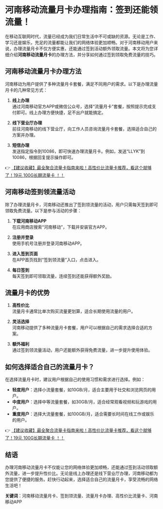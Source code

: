 # 河南移动流量月卡办理指南：签到还能领流量！

在移动互联网时代，流量已经成为我们日常生活中不可或缺的资源。无论是工作、学习还是娱乐，充足的流量都能让我们的网络体验更加顺畅。对于河南移动用户来说，办理流量月卡不仅方便实惠，还能通过签到活动额外领取流量。本文将为您详细介绍**河南移动流量月卡**的办理方法，并分享如何通过签到领取免费流量的技巧。

## 河南移动流量月卡办理方法

河南移动为用户提供了多种流量月卡套餐，满足不同用户的需求。以下是办理流量月卡的几种常见方式：

1. **线上办理**  
   通过河南移动官方APP或微信公众号，选择“流量月卡”套餐，按照提示完成支付即可。线上办理方便快捷，足不出户就能搞定。

2. **线下营业厅办理**  
   前往河南移动的线下营业厅，向工作人员咨询流量月卡套餐，选择适合自己的方案并办理。

3. **短信办理**  
   发送指定指令到10086，即可快速办理流量月卡。例如，发送“LLYK”到10086，根据回复提示操作即可。

👉 [【建议收藏】最全聚合流量卡指南来啦！高性价比流量卡推荐，看这个就够了！19元 100G长期流量卡 ！！](https://bit.ly/Liuliangka)

## 河南移动签到领流量活动

除了办理流量月卡，河南移动还推出了签到领流量的活动，用户只需每天签到即可领取免费流量。以下是参与活动的步骤：

1. **下载河南移动APP**  
   在应用商店搜索“河南移动”，下载并安装官方APP。

2. **注册并登录**  
   使用手机号注册并登录河南移动APP。

3. **进入签到页面**  
   在APP首页找到“签到领流量”入口，点击进入。

4. **每日签到**  
   每天签到即可领取流量，连续签到还能获得额外奖励。

## 流量月卡的优势

1. **高性价比**  
   流量月卡通常比单次购买流量更划算，适合长期使用流量的用户。

2. **灵活选择**  
   河南移动提供了多种流量月卡套餐，用户可以根据自己的需求选择合适的方案。

3. **额外福利**  
   通过签到领流量活动，用户还能额外获得免费流量，进一步提升使用体验。

## 如何选择适合自己的流量月卡？

在选择流量月卡时，建议用户根据自己的使用习惯和需求进行选择。例如：

- **轻度用户**：选择小流量套餐，如10GB/月，适合主要用于社交和浏览网页的用户。
- **中度用户**：选择中等流量套餐，如30GB/月，适合经常观看视频和玩游戏的用户。
- **重度用户**：选择大流量套餐，如100GB/月，适合需要长时间在线工作或娱乐的用户。

👉 [【建议收藏】最全聚合流量卡指南来啦！高性价比流量卡推荐，看这个就够了！19元 100G长期流量卡 ！！](https://bit.ly/Liuliangka)

## 结语

办理河南移动流量月卡不仅能让您的网络体验更加顺畅，还能通过签到活动领取额外流量，进一步提升性价比。无论是线上办理还是线下营业厅办理，河南移动都为您提供了便捷的服务。赶快行动起来，选择适合自己的流量月卡，享受流畅的网络生活吧！

**关键词**：河南移动流量月卡、签到领流量、流量月卡办理、高性价比流量卡、河南移动APP